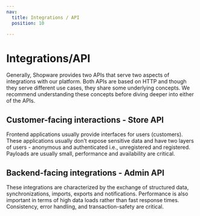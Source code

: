```yaml
---
nav:
  title: Integrations / API
  position: 10

---
```


# Integrations/API

Generally, Shopware provides two APIs that serve two aspects of integrations with our platform. Both APIs are based on HTTP and though they serve different use cases, they share some underlying concepts. We recommend understanding these concepts before diving deeper into either of the APIs.

<PageRef page="general-concepts/" />

## Customer-facing interactions - Store API

Frontend applications usually provide interfaces for users \(customers\). These applications usually don't expose sensitive data and have two layers of users - anonymous and authenticated i.e., unregistered and registered. Payloads are usually small, performance and availability are critical.

<PageRef page="https://shopware.stoplight.io/docs/store-api/storeapi.json" title="Store API Endpoint Reference" target="_blank" />

## Backend-facing integrations - Admin API

These integrations are characterized by the exchange of structured data, synchronizations, imports, exports and notifications. Performance is also important in terms of high data loads rather than fast response times. Consistency, error handling, and transaction-safety are critical.

<PageRef page="https://shopware.stoplight.io/docs/admin-api/adminapi.json" title="Endpoint Admin API Reference" target="_blank" />
